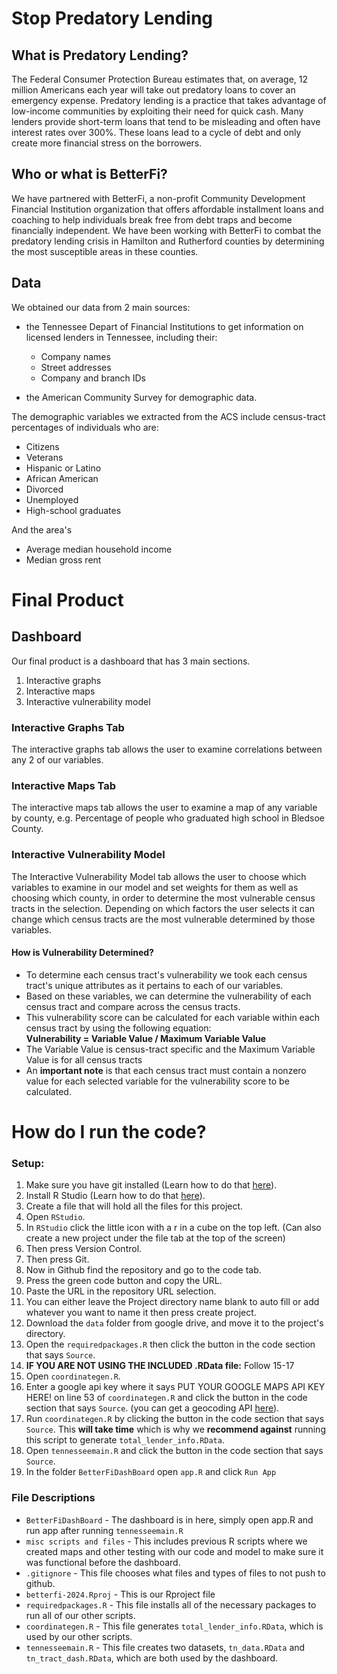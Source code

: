# Stop Predatory Lending
## What is Predatory Lending?
The Federal Consumer Protection Bureau estimates that, on average, 12 million Americans each year will take out predatory loans to cover an emergency expense. Predatory lending is a practice that takes advantage of low-income communities by exploiting their need for quick cash. Many lenders provide short-term loans that tend to be misleading and often have interest rates over 300%. These loans lead to a cycle of debt and only create more financial stress on the borrowers. 

## Who or what is BetterFi?
We have partnered with BetterFi, a non-profit Community Development Financial Institution organization that offers affordable installment loans and coaching to help individuals break free from debt traps and become financially independent. We have been working with BetterFi to combat the predatory lending crisis in Hamilton and Rutherford counties by determining the most susceptible areas in these counties. 

## Data
We obtained our data from 2 main sources: 
- the Tennessee Depart of Financial Institutions to get information on licensed lenders in Tennessee, including their: 
  - Company names
  - Street addresses
  - Company and branch IDs

- the American Community Survey for demographic data.

The demographic variables we extracted from the ACS include census-tract percentages of individuals who are: 
- Citizens
- Veterans
- Hispanic or Latino
- African American
- Divorced
- Unemployed
- High-school graduates <br>

And the area's
- Average median household income
- Median gross rent

# Final Product
## Dashboard 
Our final product is a dashboard that has 3 main sections. 
1. Interactive graphs
2. Interactive maps
3. Interactive vulnerability model

### Interactive Graphs Tab
The interactive graphs tab allows the user to examine correlations between any 2 of our variables.

### Interactive Maps Tab
The interactive maps tab allows the user to examine a map of any variable by county, e.g. Percentage of people who graduated high school in Bledsoe County.

### Interactive Vulnerability Model
The Interactive Vulnerability Model tab allows the user to choose which variables to examine in our model and set weights for them as well as choosing which county, in order to determine the most vulnerable census tracts in the selection. Depending on which factors the user selects it can change which census tracts are the most vulnerable determined by those variables.

#### How is Vulnerability Determined?
- To determine each census tract's vulnerability we took each census tract's unique attributes as it pertains to each of our variables. 
- Based on these variables, we can determine the vulnerability of each census tract and compare across the census tracts. 
- This vulnerability score can be calculated for each variable within each census tract by using the following equation: <br> 
**Vulnerability = Variable Value / Maximum Variable Value** <br>
- The Variable Value is census-tract specific and the Maximum Variable Value is for all census tracts
- An **important note** is that each census tract must contain a nonzero value for each selected variable for the vulnerability score to be calculated. 

# How do I run the code?

### Setup:
1. Make sure you have git installed (Learn how to do that [here](https://github.com/git-guides/install-git)).  
2. Install R Studio (Learn how to do that [here](https://posit.co/download/rstudio-desktop/)).  
3. Create a file that will hold all the files for this project.
4. Open `RStudio`.
5. In `RStudio` click the little icon with a r in a cube on the top left. (Can also create a new project under the file tab at the top of the screen)
6. Then press Version Control.
7. Then press Git.
8. Now in Github find the repository and go to the code tab.
9. Press the green code button and copy the URL.
10. Paste the URL in the repository URL selection.
11. You can either leave the Project directory name blank to auto fill or add whatever you want to name it then press create project.
12. Download the `data` folder from google drive, and move it to the project's directory.
13. Open the `requiredpackages.R` then click the button in the code section that says `Source`.
14. **IF YOU ARE NOT USING THE INCLUDED .RData file:** Follow 15-17
15. Open `coordinategen.R`.
16. Enter a google api key where it says PUT YOUR GOOGLE MAPS API KEY HERE! on line 53 of `coordinategen.R` and click the button in the code section that says `Source`. (you can get a geocoding API [here](https://developers.google.com/maps/documentation/geocoding/get-api-key)).
17. Run `coordinategen.R` by clicking the button in the code section that says `Source`. This **will take time** which is why we **recommend against** running this script to generate `total_lender_info.RData`.
18. Open `tennesseemain.R` and click the button in the code section that says `Source`.
19. In the folder `BetterFiDashBoard` open `app.R` and click `Run App`

### File Descriptions
- `BetterFiDashBoard` - The dashboard is in here, simply open app.R and run app after running `tennesseemain.R`
- `misc scripts and files` - This includes previous R scripts where we created maps and other testing with our code and model to make sure it was functional before the dashboard.
- `.gitignore` - This file chooses what files and types of files to not push to github.
- `betterfi-2024.Rproj` - This is our Rproject file
- `requiredpackages.R` - This file installs all of the necessary packages to run all of our other scripts.
- `coordinategen.R` - This file generates `total_lender_info.RData`, which is used by our other scripts.
- `tennesseemain.R` - This file creates two datasets, `tn_data.RData` and `tn_tract_dash.RData`, which are both used by the dashboard.
